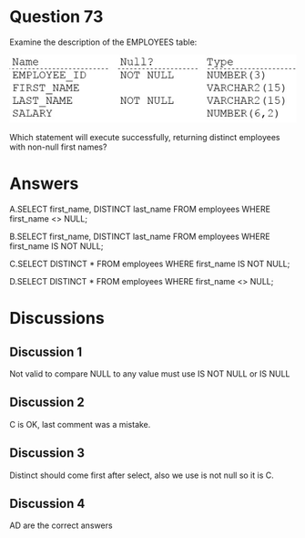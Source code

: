 # Question 73
Examine the description of the EMPLOYEES table:

![](../images/0005100001.png)
		
Which statement will execute successfully, returning distinct employees with non-null first names?

# Answers
A.SELECT first_name, DISTINCT last_name FROM employees WHERE first_name <> NULL;

B.SELECT first_name, DISTINCT last_name FROM employees WHERE first_name IS NOT NULL;

C.SELECT DISTINCT * FROM employees WHERE first_name IS NOT NULL;

D.SELECT DISTINCT * FROM employees WHERE first_name <> NULL;

# Discussions
## Discussion 1
Not valid to compare NULL to any value must use IS NOT NULL or IS NULL

## Discussion 2
C is OK, last comment was a mistake.

## Discussion 3
Distinct should come first after select, also we use is not null 
so it is C.

## Discussion 4
AD are the correct answers


